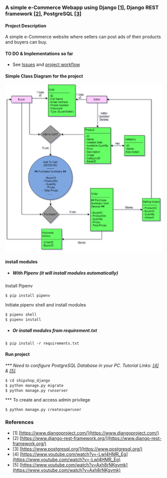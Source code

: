 ### A simple e-Commerce Webapp using Django [[1]](https://www.djangoproject.com/), Django REST framework [[2]](https://www.django-rest-framework.org/), PostgreSQL [[3]](https://www.postgresql.org/)

#### Project Description
A simple e-Commerce website where sellers can post ads of their products and buyers can buy.

#### TO DO & Implementations so far
- See [Issues](https://github.com/MuizZer07/ship-shop/issues) and [project workflow](https://github.com/MuizZer07/ship-shop/projects/1)

#### Simple Class Diagram for the project

![Class Diagram](https://github.com/MuizZer07/ship-shop/blob/master/ShipShopDiagram.png "Class Diagram")

#### install modules
- ##### With Pipenv (it will install modules automatically)
Install Pipenv
```
$ pip install pipenv
```
Initiate pipenv shell and install modules
```
$ pipenv shell
$ pipenv install
```

- ##### Or install modules from requirement.txt
```
$ pip install -r requirements.txt
```

#### Run project
_*** Need to configure PostgreSQL Database in your PC. Tutorial Links: [[4]](https://www.youtube.com/watch?v=-LwI4HMR_Eg) & [[5]](https://www.youtube.com/watch?v=Axh8rNKgvmk)._

```
$ cd shipshop_django
$ python manage.py migrate
$ python manage.py runserver
```

*** To create and access admin privilege
```
$ python manage.py createsuperuser
```

### References
- [1] [https://www.djangoproject.com/](https://www.djangoproject.com/)
- [2] [https://www.django-rest-framework.org/](https://www.django-rest-framework.org/)
- [3] [https://www.postgresql.org/](https://www.postgresql.org/)
- [4] [https://www.youtube.com/watch?v=-LwI4HMR_Eg](https://www.youtube.com/watch?v=-LwI4HMR_Eg)
- [5] [https://www.youtube.com/watch?v=Axh8rNKgvmk](https://www.youtube.com/watch?v=Axh8rNKgvmk)
